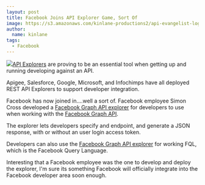 ```yaml
---
layout: post
title: Facebook Joins API Explorer Game, Sort Of
image: https://s3.amazonaws.com/kinlane-productions2/api-evangelist-logos/api-evangelist-butterfly-vertical.png
author:
  name: kinlane
tags:
  - Facebook
---
```

[![](http://kinlane-productions2.s3.amazonaws.com/facebook/facebook-api-explorer-1.png)](https://www.simoncross.com/fb/graph/)[API Explorers](http://apievangelist.com/2011/03/24/explorers-open-api-access-beyond-developers/ "API Explorers") are proving to be an essential tool when getting up and running developing against an API.

Apigee, Salesforce, Google, Microsoft, and Infochimps have all deployed REST API Explorers to support developer integration.

Facebook has now joined in....well a sort of. Facebook employee Simon Cross developed a [Facebook Graph API explorer](https://www.simoncross.com/fb/graph/ "Facebook Graph API Explorer") for developers to use when working with the [Facebook Graph API](http://developers.facebook.com/docs/reference/api/ "Facebook Graph API").

The explorer lets developers specify and endpoint, and generate a JSON response, with or without an user login access token.

Developers can also use the [Facebook Graph API explorer](http://blog.programmableweb.com/2011/05/16/the-semi-unofficial-facebook-graph-api-explorer/ "Facebook Graph API Explorer") for working FQL, which is the Facebook Query Language.

Interesting that a Facebook employee was the one to develop and deploy the explorer, I'm sure its something Facebook will officially integrate into the Facebook developer area soon enough.